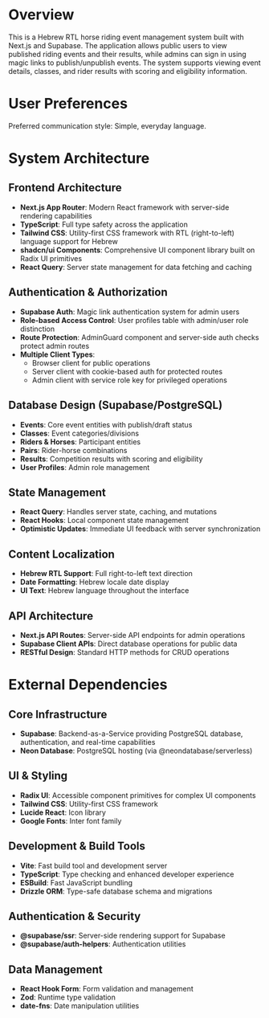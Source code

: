 # Overview

This is a Hebrew RTL horse riding event management system built with Next.js and Supabase. The application allows public users to view published riding events and their results, while admins can sign in using magic links to publish/unpublish events. The system supports viewing event details, classes, and rider results with scoring and eligibility information.

# User Preferences

Preferred communication style: Simple, everyday language.

# System Architecture

## Frontend Architecture
- **Next.js App Router**: Modern React framework with server-side rendering capabilities
- **TypeScript**: Full type safety across the application
- **Tailwind CSS**: Utility-first CSS framework with RTL (right-to-left) language support for Hebrew
- **shadcn/ui Components**: Comprehensive UI component library built on Radix UI primitives
- **React Query**: Server state management for data fetching and caching

## Authentication & Authorization
- **Supabase Auth**: Magic link authentication system for admin users
- **Role-based Access Control**: User profiles table with admin/user role distinction
- **Route Protection**: AdminGuard component and server-side auth checks protect admin routes
- **Multiple Client Types**: 
  - Browser client for public operations
  - Server client with cookie-based auth for protected routes
  - Admin client with service role key for privileged operations

## Database Design (Supabase/PostgreSQL)
- **Events**: Core event entities with publish/draft status
- **Classes**: Event categories/divisions
- **Riders & Horses**: Participant entities
- **Pairs**: Rider-horse combinations
- **Results**: Competition results with scoring and eligibility
- **User Profiles**: Admin role management

## State Management
- **React Query**: Handles server state, caching, and mutations
- **React Hooks**: Local component state management
- **Optimistic Updates**: Immediate UI feedback with server synchronization

## Content Localization
- **Hebrew RTL Support**: Full right-to-left text direction
- **Date Formatting**: Hebrew locale date display
- **UI Text**: Hebrew language throughout the interface

## API Architecture
- **Next.js API Routes**: Server-side API endpoints for admin operations
- **Supabase Client APIs**: Direct database operations for public data
- **RESTful Design**: Standard HTTP methods for CRUD operations

# External Dependencies

## Core Infrastructure
- **Supabase**: Backend-as-a-Service providing PostgreSQL database, authentication, and real-time capabilities
- **Neon Database**: PostgreSQL hosting (via @neondatabase/serverless)

## UI & Styling
- **Radix UI**: Accessible component primitives for complex UI components
- **Tailwind CSS**: Utility-first CSS framework
- **Lucide React**: Icon library
- **Google Fonts**: Inter font family

## Development & Build Tools
- **Vite**: Fast build tool and development server
- **TypeScript**: Type checking and enhanced developer experience
- **ESBuild**: Fast JavaScript bundling
- **Drizzle ORM**: Type-safe database schema and migrations

## Authentication & Security
- **@supabase/ssr**: Server-side rendering support for Supabase
- **@supabase/auth-helpers**: Authentication utilities

## Data Management
- **React Hook Form**: Form validation and management
- **Zod**: Runtime type validation
- **date-fns**: Date manipulation utilities